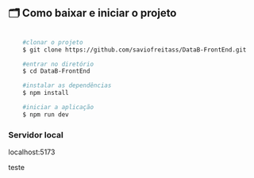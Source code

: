 ## 🗂️ Como baixar e iniciar o projeto 

```bash

    #clonar o projeto
    $ git clone https://github.com/saviofreitass/DataB-FrontEnd.git

    #entrar no diretório
    $ cd DataB-FrontEnd

    #instalar as dependências
    $ npm install

    #iniciar a aplicação
    $ npm run dev
```
### Servidor local
localhost:5173

teste
